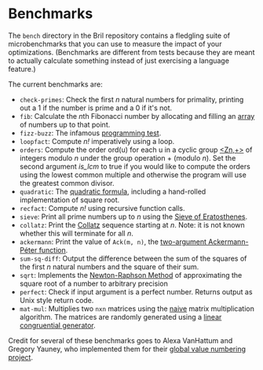 Benchmarks
==========

The `bench` directory in the Bril repository contains a fledgling suite of microbenchmarks that you can use to measure the impact of your optimizations.
(Benchmarks are different from tests because they are meant to actually calculate something instead of just exercising a language feature.)

The current benchmarks are:

* `check-primes`: Check the first *n* natural numbers for primality, printing out a 1 if the number is prime and a 0 if it's not.
* `fib`: Calculate the *n*th Fibonacci number by allocating and filling an [array](../lang/memory.md) of numbers up to that point.
* `fizz-buzz`: The infamous [programming test][fizzbuzz].
* `loopfact`: Compute *n!* imperatively using a loop.
* `orders`: Compute the order ord(u) for each u in a cyclic group [<Zn,+>][cgroup] of integers modulo *n* under the group operation + (modulo *n*). Set the second argument *is_lcm* to true if you would like to compute the orders using the lowest common multiple and otherwise the program will use the greatest common divisor.
* `quadratic`: The [quadratic formula][qf], including a hand-rolled implementation of square root.
* `recfact`: Compute *n!* using recursive function calls.
* `sieve`: Print all prime numbers up to *n* using the [Sieve of Eratosthenes][sievee].
* `collatz`: Print the [Collatz][collatz] sequence starting at *n*. Note: it is not known whether this will terminate for all *n*.
* `ackermann`: Print the value of `Ack(m, n)`, the [two-argument Ackermann-Péter function][ackermann].
* `sum-sq-diff`: Output the difference between the sum of the squares of the first *n* natural numbers and the square of their sum.
* `sqrt`: Implements the [Newton-Raphson Method][newton] of approximating the square root of a number to arbitrary precision
* `perfect`: Check if input argument is a perfect number.  Returns output as Unix style return code. 
* `mat-mul`: Multiplies two `nxn` matrices using the [naive][matmul] matrix multiplication algorithm. The matrices are randomly generated using a [linear congruential generator][rng].

Credit for several of these benchmarks goes to Alexa VanHattum and Gregory Yauney, who implemented them for their [global value numbering project][gvnblog].

[cgroup]: https://en.wikipedia.org/wiki/Cyclic_group#Cyclically_ordered_groups
[fizzbuzz]: https://wiki.c2.com/?FizzBuzzTest
[qf]: https://en.wikipedia.org/wiki/Quadratic_formula
[gvnblog]: https://www.cs.cornell.edu/courses/cs6120/2019fa/blog/global-value-numbering/
[sievee]: https://en.wikipedia.org/wiki/Sieve_of_Eratosthenes
[collatz]: https://en.wikipedia.org/wiki/Collatz_conjecture
[ackermann]: https://en.wikipedia.org/wiki/Ackermann_function
[newton]: https://en.wikipedia.org/wiki/Newton%27s_method
[matmul]: https://en.wikipedia.org/wiki/Matrix_multiplication_algorithm#Iterative_algorithm
[rng]: https://en.wikipedia.org/wiki/Linear_congruential_generator